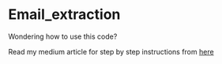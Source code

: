 # Email_extraction
Wondering how to use this code?

Read my medium article for step by step instructions from [here](https://sidratulmuntahaghouri.medium.com/get-your-emails-in-excel-b33f4e8b28cc)
